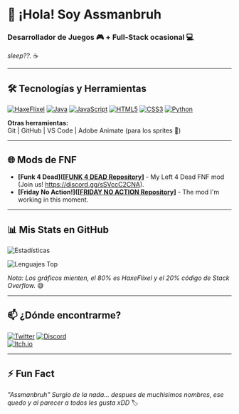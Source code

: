 # 👋 ¡Hola! Soy **Assmanbruh** 

### **Desarrollador de Juegos** 🎮 + **Full-Stack ocasional** 💻  
*sleep??.* ☕  

---

## 🛠️ **Tecnologías y Herramientas**  

[![HaxeFlixel](https://img.shields.io/badge/-HaxeFlixel-EA8220?style=flat&logo=haxe&logoColor=white)](https://haxeflixel.com/)
[![Java](https://img.shields.io/badge/-Java-007396?style=flat&logo=java&logoColor=white)](https://www.java.com/)
[![JavaScript](https://img.shields.io/badge/-JavaScript-F7DF1E?style=flat&logo=javascript&logoColor=black)](https://developer.mozilla.org/en-US/docs/Web/JavaScript)
[![HTML5](https://img.shields.io/badge/-HTML5-E34F26?style=flat&logo=html5&logoColor=white)](https://developer.mozilla.org/en-US/docs/Web/HTML)
[![CSS3](https://img.shields.io/badge/-CSS3-1572B6?style=flat&logo=css3&logoColor=white)](https://developer.mozilla.org/en-US/docs/Web/CSS)
[![Python](https://img.shields.io/badge/-Python-3776AB?style=flat&logo=python&logoColor=white)](https://www.python.org/)

**Otras herramientas:**  
Git | GitHub | VS Code | Adobe Animate (para los sprites 🎨)  

---

## 🌐 **Mods de FNF**  
- **[Funk 4 Dead]([[FUNK 4 DEAD Repository](https://github.com/AssmanBruh/Funk4DeadSourceCode)]** - My Left 4 Dead FNF mod (Join us! https://discord.gg/sSVccC2CNA).  
- **[Friday No Action!]([[FRIDAY NO ACTION Repository](https://github.com/AssmanBruh/FridayNoAction)]** - The mod I'm working in this moment.  

---

## 📊 **Mis Stats en GitHub**  

![Estadísticas](https://github-readme-stats.vercel.app/api?username=Assmanbruh&show_icons=true&theme=radical&hide_border=true)  

![Lenguajes Top](https://github-readme-stats.vercel.app/api/top-langs/?username=Assmanbruh&layout=compact&theme=radical&hide_border=true&langs_count=6)  

*Nota: Los gráficos mienten, el 80% es HaxeFlixel y el 20% código de Stack Overflow.* 😅  

---

## 📫 **¿Dónde encontrarme?**  

[![Twitter](https://img.shields.io/badge/-@Assmanbruh-1DA1F2?style=flat&logo=twitter&logoColor=white)]([https://twitter.com/Assmanbruh](https://x.com/Rodrigo8728939))  
[![Discord](https://img.shields.io/badge/-!AssmanBruh%232346-5865F2?style=flat&logo=discord&logoColor=white)](assmanbruh)  
[![Itch.io](https://img.shields.io/badge/-Itch.io-FA5C5C?style=flat&logo=itch.io&logoColor=white)](https://assmanbruh.itch.io/)  

---

## ⚡ **Fun Fact**  
*"Assmanbruh" Surgio de la nada... despues de muchisimos nombres, ese quedo y al parecer a todos les gusta xDD* 🏷️  
